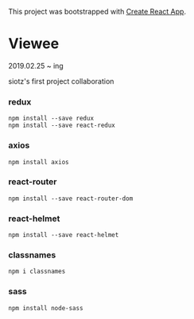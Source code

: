 This project was bootstrapped with [Create React App](https://github.com/facebook/create-react-app).

# Viewee

2019.02.25 ~ ing

siotz's first project collaboration

### redux

```
npm install --save redux
npm install --save react-redux
```

### axios

```
npm install axios
```

### react-router

```
npm install --save react-router-dom
```

### react-helmet

```
npm install --save react-helmet
```

### classnames

```
npm i classnames
```

### sass

```
npm install node-sass
```

<!-- ### git flow

1. 터미널
2. git flow init -->

